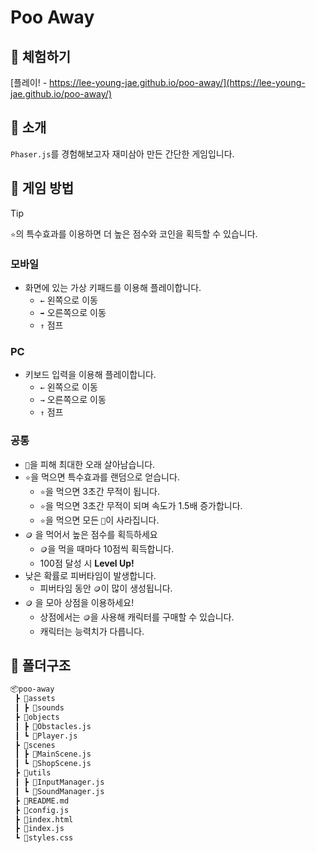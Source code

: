 # Poo Away

## 🚀 체험하기

[플레이! - https://lee-young-jae.github.io/poo-away/](https://lee-young-jae.github.io/poo-away/)

## 🙋 소개

`Phaser.js`를 경험해보고자 재미삼아 만든 간단한 게임입니다.

## 🤖 게임 방법

> [!TIP]
> `⭐️`의 특수효과를 이용하면 더 높은 점수와 코인을 획득할 수 있습니다.

### 모바일

- 화면에 있는 가상 키패드를 이용해 플레이합니다.
  - `←` 왼쪽으로 이동
  - `➡️` 오른쪽으로 이동
  - `↑` 점프

### PC

- 키보드 입력을 이용해 플레이합니다.
  - `←` 왼쪽으로 이동
  - `→` 오른쪽으로 이동
  - `↑` 점프

### 공통

- `💩`을 피해 최대한 오래 살아남습니다.
- `⭐️`을 먹으면 특수효과를 랜덤으로 얻습니다.
  - `⭐️`을 먹으면 3초간 무적이 됩니다.
  - `⭐️`을 먹으면 3초간 무적이 되며 속도가 1.5배 증가합니다.
  - `⭐️`을 먹으면 모든 `💩`이 사라집니다.
- `🪙` 을 먹어서 높은 점수를 획득하세요
  - `🪙`을 먹을 때마다 10점씩 획득합니다.
  - 100점 달성 시 **Level Up!**
- 낮은 확률로 피버타임이 발생합니다.
  - 피버타임 동안 `🪙`이 많이 생성됩니다.
- `🪙` 을 모아 상점을 이용하세요!
  - 상점에서는 `🪙`을 사용해 캐릭터를 구매할 수 있습니다.
  - 캐릭터는 능력치가 다릅니다.

## 📁 폴더구조

```bash
📦poo-away
 ┣ 📂assets
 ┃ ┣ 📂sounds
 ┣ 📂objects
 ┃ ┣ 📜Obstacles.js
 ┃ ┗ 📜Player.js
 ┣ 📂scenes
 ┃ ┣ 📜MainScene.js
 ┃ ┗ 📜ShopScene.js
 ┣ 📂utils
 ┃ ┣ 📜InputManager.js
 ┃ ┗ 📜SoundManager.js
 ┣ 📜README.md
 ┣ 📜config.js
 ┣ 📜index.html
 ┣ 📜index.js
 ┗ 📜styles.css
```
